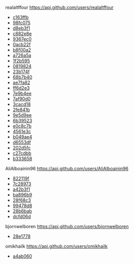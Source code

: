 
realaltffour https://api.github.com/users/realaltffour
* [c163ffb](https://github.com/realaltffour/GraphSolver/commit/c163ffb055f6abdad9ed1a9761ff0ac0768a7a53)
* [98fc075](https://github.com/realaltffour/GraphSolver/commit/98fc075167dc3dee6e9633cd9e429bbe89b55c1c)
* [d8eb3f1](https://github.com/realaltffour/GraphSolver/commit/d8eb3f1b08da23278d312b4d93f6fcd699e3314a)
* [c882e8e](https://github.com/realaltffour/GraphSolver/commit/c882e8e7b9afccfd6b9ee04dc15fe42e5c1babb1)
* [9367ec0](https://github.com/realaltffour/GraphSolver/commit/9367ec0d5f4412cf868dc7f1298c48bb6ac0c822)
* [0acb22f](https://github.com/realaltffour/GraphSolver/commit/0acb22f2d8290e1740325a3b68e6c2684670673e)
* [b8f00a2](https://github.com/realaltffour/GraphSolver/commit/b8f00a2368e86ddad472358ec4d962ff236341a9)
* [a726a5a](https://github.com/realaltffour/GraphSolver/commit/a726a5a75839923d406adaeab6fe3c6fecbb3788)
* [1f2b595](https://github.com/realaltffour/GraphSolver/commit/1f2b59548ce94bdb164251447a7b72a5ce3314f7)
* [0819824](https://github.com/realaltffour/GraphSolver/commit/0819824228dea65e4ca74184571329d30951708e)
* [23b174f](https://github.com/realaltffour/GraphSolver/commit/23b174f652171ab18deeffb0a2af0dbad071fec8)
* [68b7b40](https://github.com/realaltffour/GraphSolver/commit/68b7b40e01e879d171a883a81d471854e9e5a4c9)
* [ae7fa82](https://github.com/realaltffour/GraphSolver/commit/ae7fa822f31e7c191c58f403bff83f7418643124)
* [ff6d2e3](https://github.com/realaltffour/GraphSolver/commit/ff6d2e3e3ce9a8a45695f051934eb78d98378c02)
* [7e9b4ee](https://github.com/realaltffour/GraphSolver/commit/7e9b4ee193db96e2fe6c295e02d4d3b7430cd291)
* [7af90d0](https://github.com/realaltffour/GraphSolver/commit/7af90d078c0765cd5d0b9ede4b29aa00c0d78b90)
* [3cacd18](https://github.com/realaltffour/GraphSolver/commit/3cacd18ef2a83ecd6398eb9853f24b51a8f6d1fd)
* [2fe841b](https://github.com/realaltffour/GraphSolver/commit/2fe841b9f3a8c51d1c2edb9c945b78dba7cc7e3e)
* [9e5d9ee](https://github.com/realaltffour/GraphSolver/commit/9e5d9eea96399d597a22495946a303d64c2c44d0)
* [6b39523](https://github.com/realaltffour/GraphSolver/commit/6b39523405ced8a7ea230658a42eb86d14d54e2e)
* [e0c8c7b](https://github.com/realaltffour/GraphSolver/commit/e0c8c7bb7d60bf7abebaf3cced430f2c784cd6e3)
* [4561e3c](https://github.com/realaltffour/GraphSolver/commit/4561e3ca89b51b6990dd8231a35744a883ce25f1)
* [b049ae4](https://github.com/realaltffour/GraphSolver/commit/b049ae4fc60ff46c49636e05308af8c8684e3282)
* [d6553df](https://github.com/realaltffour/GraphSolver/commit/d6553df032e4d2b74d55ba4507b890af2e92cda3)
* [202d5fc](https://github.com/realaltffour/GraphSolver/commit/202d5fc408c18c735a2e06b8329c10a4de75c5d9)
* [c27cdbb](https://github.com/realaltffour/GraphSolver/commit/c27cdbb2a1fa6f4890773ca735269f6eaa71ec37)
* [b333658](https://github.com/realaltffour/GraphSolver/commit/b3336586107131253861584ea99bd2ff2e9e4636)

AliAlboainin96 https://api.github.com/users/AliAlboainin96
* [822119f](https://github.com/realaltffour/GraphSolver/commit/822119f18a4079759e5004cd67cd00818bc43fed)
* [7c28973](https://github.com/realaltffour/GraphSolver/commit/7c289737ae450b958cfd05037fb86e59a8c2d860)
* [a42b3f1](https://github.com/realaltffour/GraphSolver/commit/a42b3f1f2d953662196e1b378e668a6e009364ca)
* [ba896b9](https://github.com/realaltffour/GraphSolver/commit/ba896b95ab65b18a323a7dd492acd4dfb86e265c)
* [28f68c3](https://github.com/realaltffour/GraphSolver/commit/28f68c32cc4e2d0cab5ae0a35e98a5ab0f3e10bd)
* [99478d8](https://github.com/realaltffour/GraphSolver/commit/99478d8fb71a6162cf3f0e1ba72c786752faf20d)
* [28b6bab](https://github.com/realaltffour/GraphSolver/commit/28b6bab87b972e98722374b9131a81d6aac97a13)
* [dcfd06d](https://github.com/realaltffour/GraphSolver/commit/dcfd06d34320680ec770b7688160514fe3ef5f94)

bjornwelboren https://api.github.com/users/bjornwelboren
* [28e1778](https://github.com/realaltffour/GraphSolver/commit/28e177849363803e08ebb7d880bdbd7a599dba8e)

omikhailk https://api.github.com/users/omikhailk
* [a4ab060](https://github.com/realaltffour/GraphSolver/commit/a4ab06083c53133bcffa0d63ab09ebc0f4ad3252)
